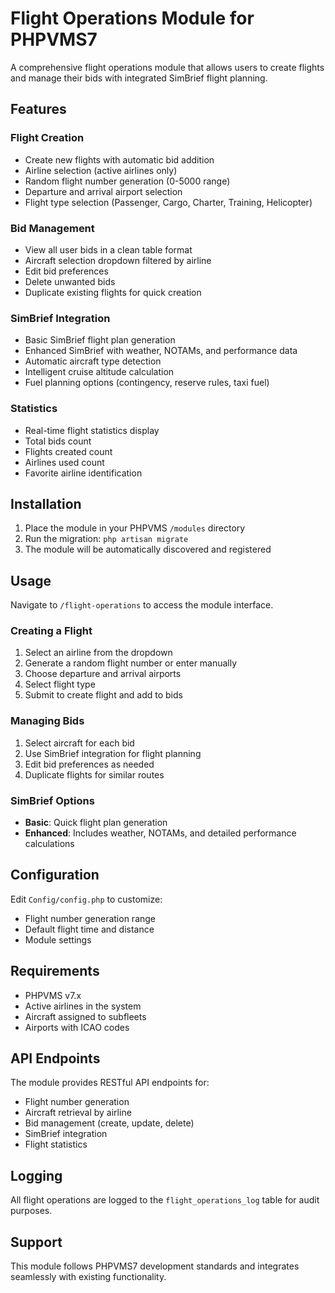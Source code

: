 # Flight Operations Module for PHPVMS7

A comprehensive flight operations module that allows users to create flights and manage their bids with integrated SimBrief flight planning.

## Features

### Flight Creation
- Create new flights with automatic bid addition
- Airline selection (active airlines only)
- Random flight number generation (0-5000 range)
- Departure and arrival airport selection
- Flight type selection (Passenger, Cargo, Charter, Training, Helicopter)

### Bid Management
- View all user bids in a clean table format
- Aircraft selection dropdown filtered by airline
- Edit bid preferences
- Delete unwanted bids
- Duplicate existing flights for quick creation

### SimBrief Integration
- Basic SimBrief flight plan generation
- Enhanced SimBrief with weather, NOTAMs, and performance data
- Automatic aircraft type detection
- Intelligent cruise altitude calculation
- Fuel planning options (contingency, reserve rules, taxi fuel)

### Statistics
- Real-time flight statistics display
- Total bids count
- Flights created count
- Airlines used count
- Favorite airline identification

## Installation

1. Place the module in your PHPVMS `/modules` directory
2. Run the migration: `php artisan migrate`
3. The module will be automatically discovered and registered

## Usage

Navigate to `/flight-operations` to access the module interface.

### Creating a Flight
1. Select an airline from the dropdown
2. Generate a random flight number or enter manually
3. Choose departure and arrival airports
4. Select flight type
5. Submit to create flight and add to bids

### Managing Bids
1. Select aircraft for each bid
2. Use SimBrief integration for flight planning
3. Edit bid preferences as needed
4. Duplicate flights for similar routes

### SimBrief Options
- **Basic**: Quick flight plan generation
- **Enhanced**: Includes weather, NOTAMs, and detailed performance calculations

## Configuration

Edit `Config/config.php` to customize:
- Flight number generation range
- Default flight time and distance
- Module settings

## Requirements

- PHPVMS v7.x
- Active airlines in the system
- Aircraft assigned to subfleets
- Airports with ICAO codes

## API Endpoints

The module provides RESTful API endpoints for:
- Flight number generation
- Aircraft retrieval by airline
- Bid management (create, update, delete)
- SimBrief integration
- Flight statistics

## Logging

All flight operations are logged to the `flight_operations_log` table for audit purposes.

## Support

This module follows PHPVMS7 development standards and integrates seamlessly with existing functionality.
